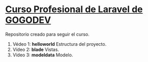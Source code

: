 # [Curso Profesional de Laravel de GOGODEV](https://www.youtube.com/watch?v=kV2jUg-iXYw)

Repositorio creado para seguir el curso.

1. Védeo 1: **helloworld** Estructura del proyecto.
2. Vídeo 2: **blade** Vistas.
3. Vídeo 3: **modeldata** Modelo.
